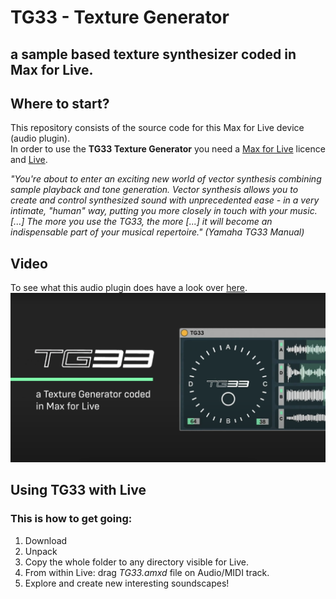# TG33 - Texture Generator 
## a sample based texture synthesizer coded in Max for Live. <br />

## Where to start?
This repository consists of the source code for this Max for Live device (audio plugin). <br />
In order to use the **TG33 Texture Generator** you need a [Max for Live](https://www.ableton.com/de/live/max-for-live/) licence and [Live](https://www.ableton.com/de/live/).

*"You're about to enter an exciting new world of vector synthesis combining sample playback and tone generation. Vector synthesis allows you to create and control synthesized sound with unprecedented ease - in a very intimate, "human" way, putting you more closely in touch with your music. [...] The more you use the TG33, the more [...] it will become an indispensable part of your musical repertoire."*  *(Yamaha TG33 Manual)* <br />

## Video

To see what this audio plugin does have a look over [here](https://youtu.be/KOfle89aNhE).
![Screenshot](screenshot.png)

## Using TG33 with Live

### This is how to get going:
1. Download 
2. Unpack
3. Copy the whole folder to any directory visible for Live.
4. From within Live: drag *TG33.amxd* file on Audio/MIDI track.
5. Explore and create new interesting soundscapes!
